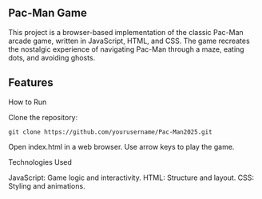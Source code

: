 ## Pac-Man Game

This project is a browser-based implementation of the classic Pac-Man arcade game, written in JavaScript, HTML, and CSS. The game recreates the nostalgic experience of navigating Pac-Man through a maze, eating dots, and avoiding ghosts.

## Features

How to Run

   Clone the repository:

    git clone https://github.com/yourusername/Pac-Man2025.git

 Open index.html in a web browser.
 Use arrow keys to play the game.

Technologies Used

  JavaScript: Game logic and interactivity.
  HTML: Structure and layout.
  CSS: Styling and animations.
